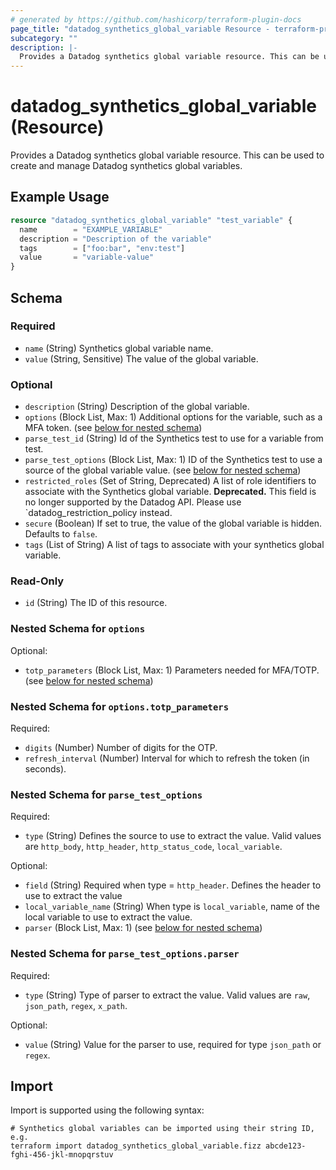 ```yaml
---
# generated by https://github.com/hashicorp/terraform-plugin-docs
page_title: "datadog_synthetics_global_variable Resource - terraform-provider-datadog"
subcategory: ""
description: |-
  Provides a Datadog synthetics global variable resource. This can be used to create and manage Datadog synthetics global variables.
---
```


# datadog_synthetics_global_variable (Resource)

Provides a Datadog synthetics global variable resource. This can be used to create and manage Datadog synthetics global variables.

## Example Usage

```terraform
resource "datadog_synthetics_global_variable" "test_variable" {
  name        = "EXAMPLE_VARIABLE"
  description = "Description of the variable"
  tags        = ["foo:bar", "env:test"]
  value       = "variable-value"
}
```

<!-- schema generated by tfplugindocs -->
## Schema

### Required

- `name` (String) Synthetics global variable name.
- `value` (String, Sensitive) The value of the global variable.

### Optional

- `description` (String) Description of the global variable.
- `options` (Block List, Max: 1) Additional options for the variable, such as a MFA token. (see [below for nested schema](#nestedblock--options))
- `parse_test_id` (String) Id of the Synthetics test to use for a variable from test.
- `parse_test_options` (Block List, Max: 1) ID of the Synthetics test to use a source of the global variable value. (see [below for nested schema](#nestedblock--parse_test_options))
- `restricted_roles` (Set of String, Deprecated) A list of role identifiers to associate with the Synthetics global variable. **Deprecated.** This field is no longer supported by the Datadog API. Please use `datadog_restriction_policy instead.
- `secure` (Boolean) If set to true, the value of the global variable is hidden. Defaults to `false`.
- `tags` (List of String) A list of tags to associate with your synthetics global variable.

### Read-Only

- `id` (String) The ID of this resource.

<a id="nestedblock--options"></a>
### Nested Schema for `options`

Optional:

- `totp_parameters` (Block List, Max: 1) Parameters needed for MFA/TOTP. (see [below for nested schema](#nestedblock--options--totp_parameters))

<a id="nestedblock--options--totp_parameters"></a>
### Nested Schema for `options.totp_parameters`

Required:

- `digits` (Number) Number of digits for the OTP.
- `refresh_interval` (Number) Interval for which to refresh the token (in seconds).



<a id="nestedblock--parse_test_options"></a>
### Nested Schema for `parse_test_options`

Required:

- `type` (String) Defines the source to use to extract the value. Valid values are `http_body`, `http_header`, `http_status_code`, `local_variable`.

Optional:

- `field` (String) Required when type = `http_header`. Defines the header to use to extract the value
- `local_variable_name` (String) When type is `local_variable`, name of the local variable to use to extract the value.
- `parser` (Block List, Max: 1) (see [below for nested schema](#nestedblock--parse_test_options--parser))

<a id="nestedblock--parse_test_options--parser"></a>
### Nested Schema for `parse_test_options.parser`

Required:

- `type` (String) Type of parser to extract the value. Valid values are `raw`, `json_path`, `regex`, `x_path`.

Optional:

- `value` (String) Value for the parser to use, required for type `json_path` or `regex`.

## Import

Import is supported using the following syntax:

```shell
# Synthetics global variables can be imported using their string ID, e.g.
terraform import datadog_synthetics_global_variable.fizz abcde123-fghi-456-jkl-mnopqrstuv
```
